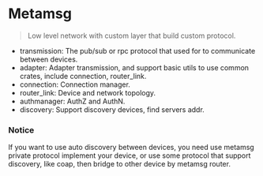 # Metamsg
> Low level network with custom layer that build custom protocol.

+ transmission: The pub/sub or rpc protocol that used for to communicate between devices.
+ adapter: Adapter transmission, and support basic utils to use common crates, include connection, router_link.
+ connection: Connection manager.
+ router_link: Device and network topology.
+ authmanager: AuthZ and AuthN.
+ discovery: Support discovery devices, find servers addr.

### Notice

If you want to use auto discovery between devices, you need use metamsg private protocol implement your device, 
or use some protocol that support discovery, like coap, then bridge to other device by metamsg router.
 
